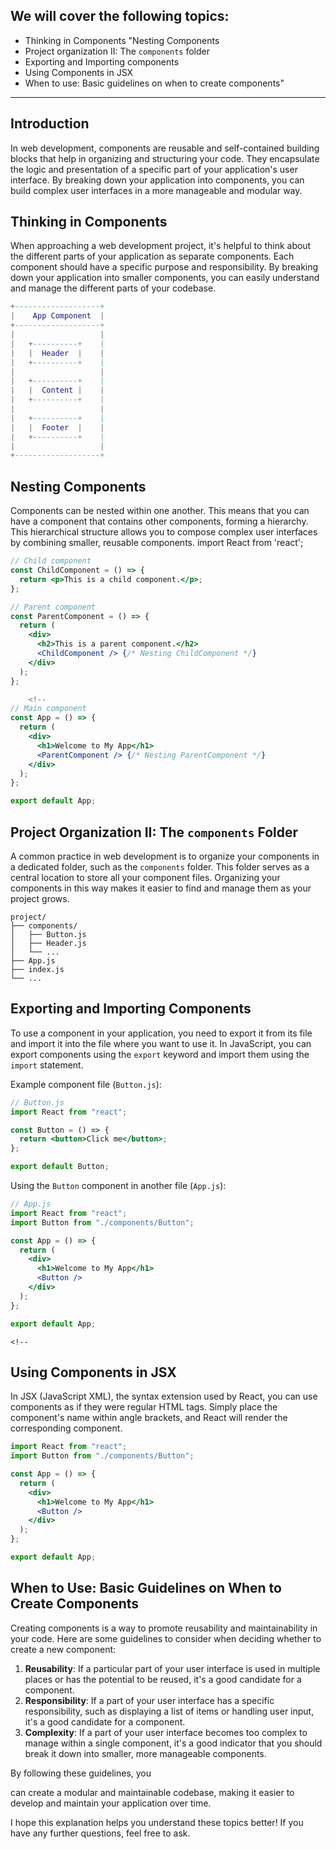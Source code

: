 ## We will cover the following topics:

- Thinking in Components
  "Nesting Components
- Project organization II: The `components` folder
- Exporting and Importing components
- Using Components in JSX
- When to use: Basic guidelines on when to create components"

---

## Introduction

In web development, components are reusable and self-contained building blocks that help in organizing and structuring your code. They encapsulate the logic and presentation of a specific part of your application's user interface. By breaking down your application into components, you can build complex user interfaces in a more manageable and modular way.

## Thinking in Components

When approaching a web development project, it's helpful to think about the different parts of your application as separate components. Each component should have a specific purpose and responsibility. By breaking down your application into smaller components, you can easily understand and manage the different parts of your codebase.

```lua
+-------------------+
|    App Component  |
+-------------------+
|                   |
|   +----------+    |
|   |  Header  |    |
|   +----------+    |
|                   |
|   +----------+    |
|   |  Content |    |
|   +----------+    |
|                   |
|   +----------+    |
|   |  Footer  |    |
|   +----------+    |
|                   |
+-------------------+
```

## Nesting Components

Components can be nested within one another. This means that you can have a component that contains other components, forming a hierarchy. This hierarchical structure allows you to compose complex user interfaces by combining smaller, reusable components.
import React from 'react';

```jsx
// Child component
const ChildComponent = () => {
  return <p>This is a child component.</p>;
};

// Parent component
const ParentComponent = () => {
  return (
    <div>
      <h2>This is a parent component.</h2>
      <ChildComponent /> {/* Nesting ChildComponent */}
    </div>
  );
};

    <!--
// Main component
const App = () => {
  return (
    <div>
      <h1>Welcome to My App</h1>
      <ParentComponent /> {/* Nesting ParentComponent */}
    </div>
  );
};

export default App;
```

## Project Organization II: The `components` Folder

A common practice in web development is to organize your components in a dedicated folder, such as the `components` folder. This folder serves as a central location to store all your component files. Organizing your components in this way makes it easier to find and manage them as your project grows.

```
project/
├── components/
│   ├── Button.js
│   ├── Header.js
│   └── ...
├── App.js
├── index.js
└── ...
```

## Exporting and Importing Components

To use a component in your application, you need to export it from its file and import it into the file where you want to use it. In JavaScript, you can export components using the `export` keyword and import them using the `import` statement.

Example component file (`Button.js`):

```jsx
// Button.js
import React from "react";

const Button = () => {
  return <button>Click me</button>;
};

export default Button;
```

Using the `Button` component in another file (`App.js`):

```jsx
// App.js
import React from "react";
import Button from "./components/Button";

const App = () => {
  return (
    <div>
      <h1>Welcome to My App</h1>
      <Button />
    </div>
  );
};

export default App;
```

    <!--

## Using Components in JSX

In JSX (JavaScript XML), the syntax extension used by React, you can use components as if they were regular HTML tags. Simply place the component's name within angle brackets, and React will render the corresponding component.

```jsx
import React from "react";
import Button from "./components/Button";

const App = () => {
  return (
    <div>
      <h1>Welcome to My App</h1>
      <Button />
    </div>
  );
};

export default App;
```

## When to Use: Basic Guidelines on When to Create Components

Creating components is a way to promote reusability and maintainability in your code. Here are some guidelines to consider when deciding whether to create a new component:

1. **Reusability**: If a particular part of your user interface is used in multiple places or has the potential to be reused, it's a good candidate for a component.
2. **Responsibility**: If a part of your user interface has a specific responsibility, such as displaying a list of items or handling user input, it's a good candidate for a component.
3. **Complexity**: If a part of your user interface becomes too complex to manage within a single component, it's a good indicator that you should break it down into smaller, more manageable components.

By following these guidelines, you

can create a modular and maintainable codebase, making it easier to develop and maintain your application over time.

I hope this explanation helps you understand these topics better! If you have any further questions, feel free to ask.

